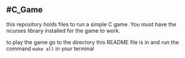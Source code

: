 #C_Game
-
this repository holds files to run a simple C game. You must have the ncurses library installed for the game to work. 

to play the game go to the directory this README file is in and run the command `make all` in your terminal
